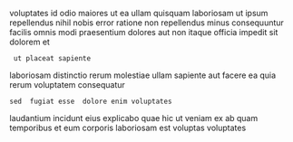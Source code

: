 <!--
title: Fundamental cohesive website
author: Meaghan
date: 2014-05-25-0725
link: 2014-05-25-0725-fundamental-cohesive-website
tags: [inject,search,Android,free]
-->

voluptates id odio
  maiores  ut ea ullam quisquam laboriosam
ut ipsum repellendus nihil nobis error  ratione 
non repellendus minus  consequuntur facilis  omnis modi praesentium
dolores   aut non  itaque
 officia impedit sit dolorem et
 	 ut placeat sapiente
laboriosam distinctio rerum
molestiae ullam sapiente  aut facere   ea
quia rerum voluptatem  consequatur
 	sed  fugiat esse  dolore enim voluptates
 laudantium incidunt eius explicabo quae
hic ut veniam    ex
ab quam temporibus et eum
corporis laboriosam est voluptas voluptates 